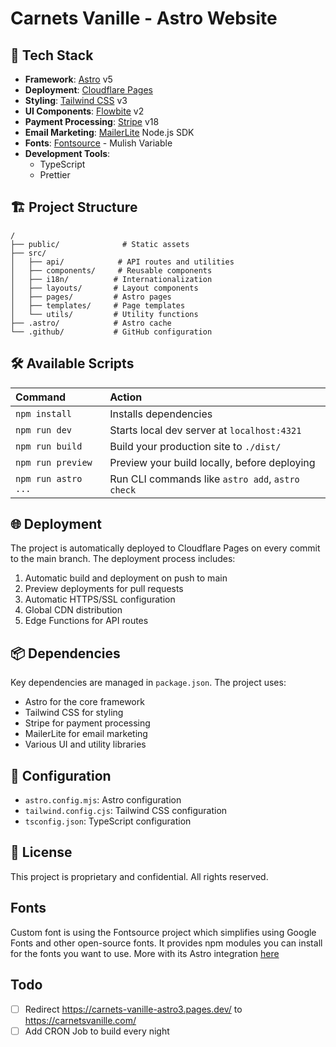 # Carnets Vanille - Astro Website

## 🚀 Tech Stack

- **Framework**: [Astro](https://astro.build) v5
- **Deployment**: [Cloudflare Pages](https://pages.cloudflare.com)
- **Styling**: [Tailwind CSS](https://tailwindcss.com) v3
- **UI Components**: [Flowbite](https://flowbite.com) v2
- **Payment Processing**: [Stripe](https://stripe.com) v18
- **Email Marketing**: [MailerLite](https://www.mailerlite.com) Node.js SDK
- **Fonts**: [Fontsource](https://fontsource.org) - Mulish Variable
- **Development Tools**:
  - TypeScript
  - Prettier

## 🏗️ Project Structure

```text
/
├── public/              # Static assets
├── src/
│   ├── api/            # API routes and utilities
│   ├── components/     # Reusable components
│   ├── i18n/          # Internationalization
│   ├── layouts/       # Layout components
│   ├── pages/         # Astro pages
│   ├── templates/     # Page templates
│   └── utils/         # Utility functions
├── .astro/            # Astro cache
└── .github/           # GitHub configuration
```

## 🛠️ Available Scripts

| Command             | Action                                           |
| :------------------ | :----------------------------------------------- |
| `npm install`       | Installs dependencies                            |
| `npm run dev`       | Starts local dev server at `localhost:4321`      |
| `npm run build`     | Build your production site to `./dist/`          |
| `npm run preview`   | Preview your build locally, before deploying     |
| `npm run astro ...` | Run CLI commands like `astro add`, `astro check` |

## 🌐 Deployment

The project is automatically deployed to Cloudflare Pages on every commit to the main branch. The deployment process includes:

1. Automatic build and deployment on push to main
2. Preview deployments for pull requests
3. Automatic HTTPS/SSL configuration
4. Global CDN distribution
5. Edge Functions for API routes

## 📦 Dependencies

Key dependencies are managed in `package.json`. The project uses:

- Astro for the core framework
- Tailwind CSS for styling
- Stripe for payment processing
- MailerLite for email marketing
- Various UI and utility libraries

## 🔧 Configuration

- `astro.config.mjs`: Astro configuration
- `tailwind.config.cjs`: Tailwind CSS configuration
- `tsconfig.json`: TypeScript configuration

## 📝 License

This project is proprietary and confidential. All rights reserved.

## Fonts

Custom font is using the Fontsource project which simplifies using Google Fonts and other open-source fonts. It provides npm modules you can install for the fonts you want to use.
More with its Astro integration [here](https://docs.astro.build/en/guides/fonts/#using-fontsource)

## Todo

- [ ] Redirect https://carnets-vanille-astro3.pages.dev/ to https://carnetsvanille.com/
- [ ] Add CRON Job to build every night
